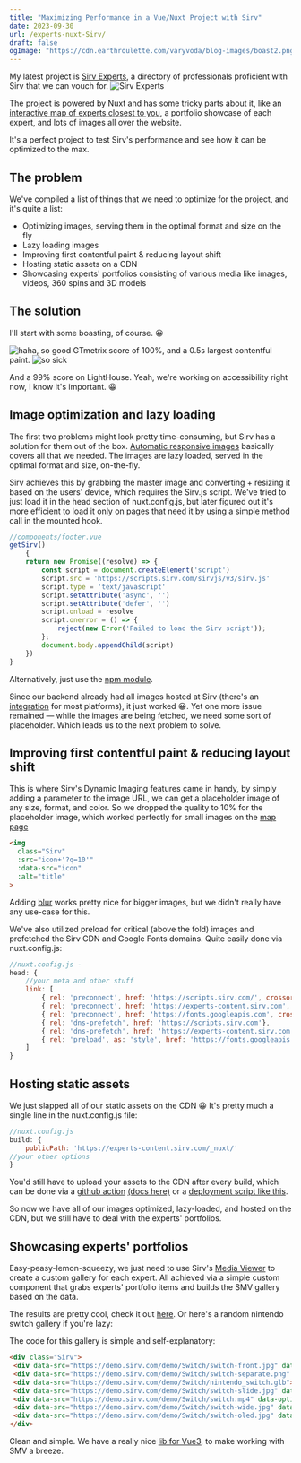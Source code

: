 ```yaml
---
title: "Maximizing Performance in a Vue/Nuxt Project with Sirv"
date: 2023-09-30
url: /experts-nuxt-Sirv/
draft: false
ogImage: "https://cdn.earthroulette.com/varyvoda/blog-images/boast2.png"
---
```

My latest project is [Sirv Experts](https://experts.sirv.com), a directory of professionals proficient with Sirv that we can vouch for.
<img class="Sirv" src="https://cdn.earthroulette.com/varyvoda/experts.png?q=10&blur=10" data-src="https://cdn.earthroulette.com/varyvoda/experts.png" alt="Sirv Experts">


The project is powered by Nuxt and has some tricky parts about it, like an [interactive map of experts closest to you](https://experts.sirv.com/360-product-photography/near-me), a portfolio showcase of each expert, and lots of images all over the website.

It's a perfect project to test Sirv's performance and see how it can be optimized to the max.

## The problem
We've compiled a list of things that we need to optimize for the project, and it's quite a list:
- Optimizing images, serving them in the optimal format and size on the fly
- Lazy loading images
- Improving first contentful paint & reducing layout shift
- Hosting static assets on a CDN
- Showcasing experts' portfolios consisting of various media like images, videos, 360 spins and 3D models

## The solution
I'll start with some boasting, of course. 😀

<img class="Sirv" src="https://cdn.earthroulette.com/varyvoda/blog-images/boast1.png?q=10&blur=10" data-src="https://cdn.earthroulette.com/varyvoda/blog-images/boast1.png" alt="haha, so good">
GTmetrix score of 100%, and a 0.5s largest contentful paint.

<img class="Sirv" src="https://cdn.earthroulette.com/varyvoda/blog-images/boast2.png?q=10&blur=10" data-src="https://cdn.earthroulette.com/varyvoda/blog-images/boast2.png" alt="so sick">

And a 99% score on LightHouse. Yeah, we're working on accessibility right now, I know it's important. 😀

## Image optimization and lazy loading
The first two problems might look pretty time-consuming, but Sirv has a solution for them out of the box. [Automatic responsive images](https://sirv.com/help/articles/responsive-images-smv/) basically covers all that we needed. The images are lazy loaded, served in the optimal format and size, on-the-fly. 

Sirv achieves this by grabbing the master image and converting + resizing it based on the users' device, which requires the Sirv.js script. We've tried to just load it in the head section of nuxt.config.js, but later figured out it's more efficient to load it only on pages that need it by using a simple method call in the mounted hook.
```js
//components/footer.vue
getSirv()
    {
    return new Promise((resolve) => {
        const script = document.createElement('script')
        script.src = 'https://scripts.sirv.com/sirvjs/v3/sirv.js'
        script.type = 'text/javascript'
        script.setAttribute('async', '')
        script.setAttribute('defer', '')
        script.onload = resolve
        script.onerror = () => {
            reject(new Error('Failed to load the Sirv script'));
        };
        document.body.appendChild(script)
    })
}
```
Alternatively, just use the [npm module](https://www.npmjs.com/package/sirv-media-viewer-script). 

Since our backend already had all images hosted at Sirv
(there's an [integration](https://sirv.com/integration/) for most platforms),
it just worked 😀.
Yet one more issue remained — while the images are being fetched, we need some sort of placeholder.
Which leads us to the next problem to solve.
## Improving first contentful paint & reducing layout shift

This is where Sirv's Dynamic Imaging features came in handy, by simply adding a parameter to the image URL, we can get a placeholder image of any size, format, and color. So we dropped the quality to 10% for the placeholder image, which worked perfectly for small images on the [map page](https://experts.sirv.com/360-product-photography/anywhere)
```html
<img
  class="Sirv"
  :src="icon+'?q=10'"
  :data-src="icon"
  :alt="title"
>
```
Adding [blur](https://sirv.com/help/articles/dynamic-imaging/stylize/blur/) works pretty nice for bigger images, but we didn't really have any use-case for this.

We've also utilized preload for critical (above the fold) images and prefetched the Sirv CDN and Google Fonts domains.
Quite easily done via nuxt.config.js:
```js
//nuxt.config.js -
head: {
    //your meta and other stuff
    link: [
        { rel: 'preconnect', href: 'https://scripts.sirv.com/', crossorigin:true},
        { rel: 'preconnect', href: 'https://experts-content.sirv.com', crossorigin:true},
        { rel: 'preconnect', href: 'https://fonts.googleapis.com', crossorigin:true},
        { rel: 'dns-prefetch', href: 'https://scripts.sirv.com'},
        { rel: 'dns-prefetch', href: 'https://experts-content.sirv.com'},
        { rel: 'preload', as: 'style', href: 'https://fonts.googleapis.com/css?family=Source+Sans+Pro:200,300,400,600&display=swap' }
    ]
}
```
## Hosting static assets
We just slapped all of our static assets on the CDN 😀
It's pretty much a single line in the nuxt.config.js file:
```js
//nuxt.config.js
build: {
    publicPath: 'https://experts-content.sirv.com/_nuxt/'
//your other options
}
```
You'd still have to upload your assets to the CDN after every build,
which can be done via a [github action](https://github.com/marketplace/actions/sirv-upload) [(docs here)](https://sirv.com/help/articles/upload-images-to-sirv-with-github-actions/) or a [deployment script like this](https://gist.github.com/IgorVaryvoda/40036108fda952d318abf397b53cc6da).

So now we have all of our images optimized, lazy-loaded, and hosted on the CDN, but we still have to deal with the experts' portfolios.

## Showcasing experts' portfolios
Easy-peasy-lemon-squeezy, we just need to use Sirv's [Media Viewer](https://sirv.com/help/articles/media-viewer/) to create a custom gallery for each expert. All achieved via a simple custom component that grabs experts' portfolio items and builds the SMV gallery based on the data. 

The results are pretty cool, check it out [here](https://experts.sirv.com/revo-photo-revo-north-america). Or here's a random nintendo switch gallery if you're lazy: 
<div class="Sirv">
 <div data-src="https://demo.sirv.com/demo/Switch/switch-front.jpg" data-type="zoom"></div>
 <div data-src="https://demo.sirv.com/demo/Switch/switch-separate.png" data-type="zoom"></div>
 <div data-src="https://demo.sirv.com/demo/Switch/nintendo_switch.glb"></div>
 <div data-src="https://demo.sirv.com/demo/Switch/switch-slide.jpg" data-type="zoom"></div>
 <div data-src="https://demo.sirv.com/demo/Switch/switch.mp4" data-options="autoplay:true"></div>
 <div data-src="https://demo.sirv.com/demo/Switch/switch-wide.jpg" data-type="zoom"></div>
 <div data-src="https://demo.sirv.com/demo/Switch/switch-oled.jpg" data-type="zoom"></div>
</div>
The code for this gallery is simple and self-explanatory:

```html
<div class="Sirv">
 <div data-src="https://demo.sirv.com/demo/Switch/switch-front.jpg" data-type="zoom"></div>
 <div data-src="https://demo.sirv.com/demo/Switch/switch-separate.png" data-type="zoom"></div>
 <div data-src="https://demo.sirv.com/demo/Switch/nintendo_switch.glb"></div>
 <div data-src="https://demo.sirv.com/demo/Switch/switch-slide.jpg" data-type="zoom"></div>
 <div data-src="https://demo.sirv.com/demo/Switch/switch.mp4" data-options="autoplay:true"></div>
 <div data-src="https://demo.sirv.com/demo/Switch/switch-wide.jpg" data-type="zoom"></div>
 <div data-src="https://demo.sirv.com/demo/Switch/switch-oled.jpg" data-type="zoom"></div>
</div>
```
Clean and simple.
We have a really nice [lib for Vue3](https://github.com/Mefistosss/vue-js-sirv-viewer),
to make working with SMV a breeze.

<script src="https://scripts.sirv.com/sirvjs/v3/sirv.js"></script>
